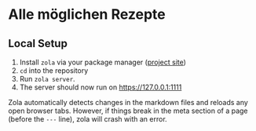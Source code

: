 # Alle möglichen Rezepte

## Local Setup

1. Install `zola` via your package manager ([project site](https://www.getzola.org/))
2. `cd` into the repository
3. Run `zola server`.
4. The server should now run on https://127.0.0.1:1111

Zola automatically detects changes in the markdown files and reloads any open browser tabs.
However, if things break in the meta section of a page (before the `---` line), zola will crash with an error.
